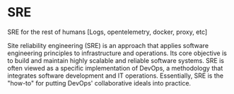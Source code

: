 # SRE
SRE for the rest of humans [Logs, opentelemetry, docker, proxy, etc]

Site reliability engineering (SRE) is an approach that applies software engineering principles to infrastructure and operations. Its core objective is to build and maintain highly scalable and reliable software systems. SRE is often viewed as a specific implementation of DevOps, a methodology that integrates software development and IT operations. Essentially, SRE is the "how-to" for putting DevOps' collaborative ideals into practice.
